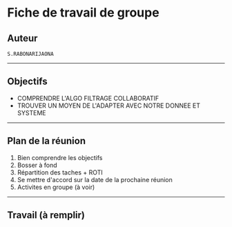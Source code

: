# Fiche de travail de groupe
## Auteur
   	S.RABONARIJAONA
----------------------------------------------------------

## Objectifs

+ COMPRENDRE L'ALGO FILTRAGE COLLABORATIF
+ TROUVER UN MOYEN DE L'ADAPTER AVEC NOTRE DONNEE ET SYSTEME


-------------------------------------------------------------

## Plan de la réunion

1. Bien comprendre les objectifs
2. Bosser à fond
3. Répartition des taches + ROTI
5. Se mettre d'accord sur la date de la prochaine réunion
6. Activites en groupe (à voir)

---------------------------------------------------------------
## Travail (à remplir)
